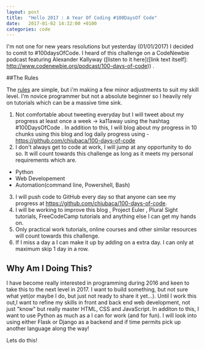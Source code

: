 ```yaml
---
layout: post
title:  "Hello 2017 : A Year Of Coding #100DaysOf Code"
date:   2017-01-02 14:32:00 +0100
categories: code
---
```


I'm not one for new years resolutions but yesterday (01/01/2017) I decided to comit to #100daysOfCode. I heard of this challenge on a CodeNewbie podcast featuring Alexander Kallyway ([listen to it here]([link text itself]: http://www.codenewbie.org/podcast/100-days-of-code)) .

##The Rules

The [rules](:https://medium.freecodecamp.com/join-the-100daysofcode-556ddb4579e4#.ktjqz9bw7) are simple, but i'm making a few minor adjustments to suit my skill level. I'm novice programmer  but not a absolute beginner so I heavily rely on tutorials which can be a massive time sink. 

1. Not comfortable about tweeting everyday but I will tweet about my progress at least once a week -> ka11away using the hashtag #100DaysOfCode . In  addition to this, I will blog about my progress in 10 chunks using this blog and log daily progress using - https://github.com/chiubaca/100-days-of-code
2.  I don't always get to code at work, I will jump at any opportunity to do so. It will count towards this challenge as long as it meets my personal requirements which are.
   - Python 
   - Web Developement 
   - Automation(command line, Powershell, Bash)
3. I will push code to GitHub every day so that anyone can see my progress at https://github.com/chiubaca/100-days-of-code. 
4. I will be working to improve this blog , Project Euler , Plural Sight tutorials, FreeCodeCamp tutorials and anything else I can get my hands on.
5. Only practical work tutorials, online courses and other similar resources will count towards this challenge. 
6. If I miss a day a I can make it up by adding on a extra day. I can only at maximum skip 1 day in a row.

## Why Am I Doing This?  

I have become really interested in programming during 2016 and keen to take this to the next level in 2017. I want to build something, but not sure what yet(or maybe I do, but just not ready to share it yet...). Until I work this out,I want to refine my skills in front and back end web development, not just "know" but really master HTML, CSS and JavaScript. In additon to this, I want to use Python as much as a I can for work (and for fun). I will look into using either Flask or Django as a backend and if time permits pick up another language along the way!

Lets do this!  

 
